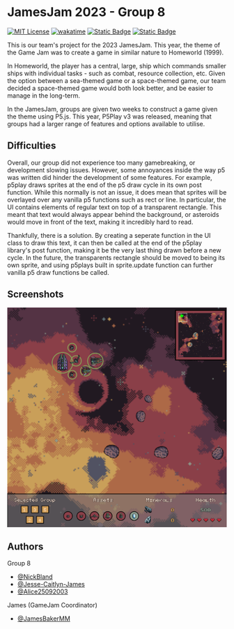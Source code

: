
# JamesJam 2023 - Group 8

[![MIT License](https://img.shields.io/badge/License-MIT-green.svg)](https://choosealicense.com/licenses/mit/)
[![wakatime](https://wakatime.com/badge/user/1d38e8c4-1b41-48a3-be33-c2f87af55349/project/018b7ed7-7042-4349-b0e3-6e8c5203fdda.svg)](https://wakatime.com/@1d38e8c4-1b41-48a3-be33-c2f87af55349/projects/xpgtxjdvat?start=2023-11-06&end=2023-11-12)
[![Static Badge](https://img.shields.io/badge/P5Play-3.15-brightgreen)](https://libraries.io/npm/p5play/3.15.1)
[![Static Badge](https://img.shields.io/badge/P5.js-1.7.0-brightgreen)](https://libraries.io/bower/p5js/v1.7.0)

This is our team's project for the 2023 JamesJam. This year, the theme of the Game Jam was to create a game in similar nature to Homeworld (1999).

In Homeworld, the player has a central, large, ship which commands smaller ships with individual tasks - such as combat, resource collection, etc. Given the option between a sea-themed game or a space-themed game, our team decided a space-themed game would both look better, and be easier to manage in the long-term.

In the JamesJam, groups are given two weeks to construct a game given the theme using P5.js. This year, P5Play v3 was released, meaning that groups had a larger range of features and options available to utilise.

## Difficulties

Overall, our group did not experience too many gamebreaking, or development slowing issues. However, some annoyances inside the way p5 was written did hinder the development of some features. For example, p5play draws sprites at the end of the p5 draw cycle in its own post function. While this normally is not an issue, it does mean that sprites will be overlayed over any vanilla p5 functions such as rect or line. In particular, the UI contains elements of regular text on top of a transparent rectangle. This meant that text would always appear behind the background, or asteroids would move in front of the text, making it incredibly hard to read.

Thankfully, there is a solution. By creating a seperate function in the UI class to draw this text, it can then be called at the end of the p5play library's post function, making it be the very last thing drawn before a new cycle. In the future, the transparents rectangle should be moved to being its own sprite, and using p5plays built in sprite.update function can further vanilla p5 draw functions be called.

## Screenshots

![App Screenshot](./readmeImages/screenshot1.png)

## Authors

Group 8

- [@NickBland](https://www.github.com/NickBland)
- [@Jesse-Caitlyn-James](https://www.github.com/Jesse-Caitlyn-James)
- [@Alice25092003](https://www.github.com/Alice25092003)

James (GameJam Coordinator)

- [@JamesBakerMM](https://github.com/JamesBakerMM)
